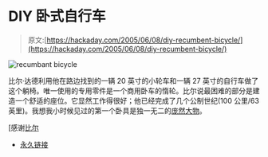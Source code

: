 # DIY 卧式自行车

> 原文:[https://hackaday.com/2005/06/08/diy-recumbent-bicycle/](https://hackaday.com/2005/06/08/diy-recumbent-bicycle/)

![recumbant bicycle](../Images/ff8fd5c730fd6a9468b05e40da3dc1f7.png)

比尔·达德利用他在路边找到的一辆 20 英寸的小轮车和一辆 27 英寸的自行车做了这个躺椅。唯一使用的专用零件是一个商用卧车的惰轮。比尔说最困难的部分是建造一个舒适的座位。它显然工作得很好；他已经完成了几个公制世纪(100 公里/63 英里)。我想我小时候见过的第一个卧具是独一无二的[庞然大物](http://www.microship.com/bike/behemoth/index.html)。

[感谢[比尔](http://www.casano.com/)

*   [永久链接](http://www.casano.com/dudley/recumbent/index.html)